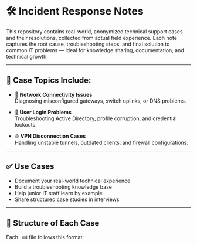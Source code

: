 # 🛠️ Incident Response Notes

This repository contains real-world, anonymized technical support cases and their resolutions, collected from actual field experience. Each note captures the root cause, troubleshooting steps, and final solution to common IT problems — ideal for knowledge sharing, documentation, and technical growth.

---

## 📂 Case Topics Include:

- 🔌 **Network Connectivity Issues**  
  Diagnosing misconfigured gateways, switch uplinks, or DNS problems.

- 🔐 **User Login Problems**  
  Troubleshooting Active Directory, profile corruption, and credential lockouts.

- 🌐 **VPN Disconnection Cases**  
  Handling unstable tunnels, outdated clients, and firewall configurations.

---

## ✅ Use Cases

- Document your real-world technical experience
- Build a troubleshooting knowledge base
- Help junior IT staff learn by example
- Share structured case studies in interviews

---

## 🧠 Structure of Each Case

Each `.md` file follows this format:
